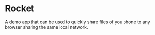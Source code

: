 # Rocket

A demo app that can be used to quickly share files of you phone to any browser
sharing the same local network.
